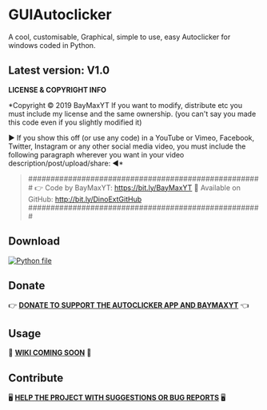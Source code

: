 # GUIAutoclicker
A cool, customisable, Graphical, simple to use, easy Autoclicker for windows coded in Python.

## Latest version: __V1.0__


**LICENSE & COPYRIGHT INFO**

*Copyright © 2019 BayMaxYT
If you want to modify, distribute etc you must include my license and the same ownership. (you can't say you made this code even if you slightly modified it)


▶ If you show this off (or use any code) in a YouTube or Vimeo, Facebook, Twitter, Instagram or any other social media video, you must include the following paragraph wherever you want in your video description/post/upload/share: ◀*

> #####################################################
> 👉 Code by BayMaxYT: https://bit.ly/BayMaxYT
> 🔗 Available on GitHub: http://bit.ly/DinoExtGitHub
> #####################################################



## Download

[![Python file](http://icons.iconarchive.com/icons/cornmanthe3rd/plex/128/Other-python-icon.png)](https://github.com/ZeWhiteHatHacker/GUIAutoclicker/archive/master.zip)&nbsp;&nbsp;&nbsp;&nbsp;&nbsp;&nbsp;

## Donate

👉 **[DONATE TO SUPPORT THE AUTOCLICKER APP AND BAYMAXYT](https://en.tipeee.com/baymax-iii)** 👈 

## Usage

📝 **[WIKI COMING SOON](https://github.com/ZeWhiteHatHacker/GUIAutoclicker/wiki)** 📝

## Contribute

🖥️ **[HELP THE PROJECT WITH SUGGESTIONS OR BUG REPORTS](https://github.com/ZeWhiteHatHacker/GUIAutoclicker/issues)** 🖥️
